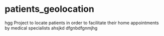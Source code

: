 # patients_geolocation
hgg Project to locate patients in order to facilitate their home appointments by medical specialists
ahsjkd
dfgnbdfgnmjhg
